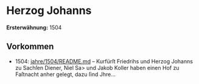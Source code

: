 # Herzog Johanns

**Ersterwähnung:** 1504

## Vorkommen
- 1504: [jahre/1504/README.md](../jahre/1504/README.md) – Kurfürſt Friedrihs und Herzog Johanns zu Sachſen
Diener, Niel Sa> und Jakob Koller haben einen Hof
zu Faſtnacht anher gelegt, dazu ſind Jhre...
